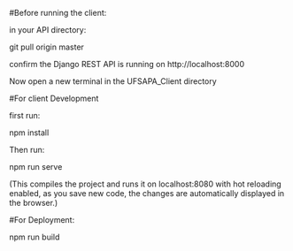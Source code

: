 #Before running the client:

in your API directory:

git pull origin master

confirm the Django REST API is running on http://localhost:8000

Now open a new terminal in the UFSAPA_Client directory

#For client Development

first run:

npm install

Then run:

npm run serve


(This compiles the project and runs it on localhost:8080 with hot reloading enabled, as you save new code, the changes are automatically displayed in the browser.)



#For Deployment:

npm run build
